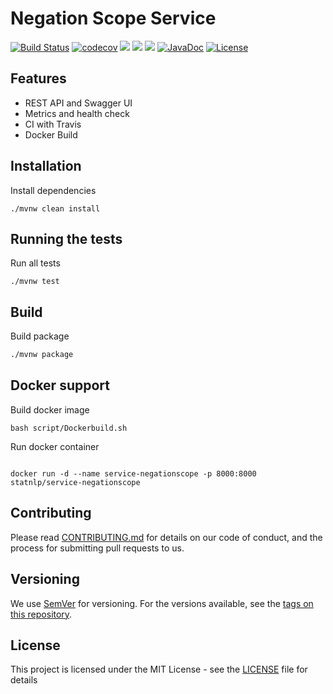 # Negation Scope Service
[![Build Status](https://travis-ci.org/sutd-statnlp/service-negationscope.svg?branch=master)](https://travis-ci.org/sutd-statnlp/service-negationscope)
[![codecov](https://codecov.io/gh/sutd-statnlp/service-negationscope/branch/master/graph/badge.svg)](https://codecov.io/gh/sutd-statnlp/service-negationscope)
[![](https://sonarcloud.io/api/project_badges/measure?project=org.statnlp.services%3Aservice-negationscope&metric=alert_status)](https://sonarcloud.io/dashboard?id=org.statnlp.services%3Aservice-negationscope)
[![](https://sonarcloud.io/api/project_badges/measure?project=org.statnlp.services%3Aservice-negationscope&metric=sqale_rating)](https://sonarcloud.io/dashboard?id=org.statnlp.services%3Aservice-negationscope)
[![](https://images.microbadger.com/badges/image/sutd-statnlp/service-negationscope.svg)](https://microbadger.com/images/sutd-statnlp/service-negationscope)
[![JavaDoc](https://img.shields.io/badge/javadoc-API-blue.svg)](https://service-negationscope.statnlp.org/apidocs/)
[![License](https://img.shields.io/badge/license-MIT-blue.svg)](https://github.com/sutd-statnlp/service-negationscope/blob/master/LICENSE)
## Features
- REST API and Swagger UI
- Metrics and health check
- CI with Travis
- Docker Build

## Installation
Install dependencies

```
./mvnw clean install

```

## Running the tests

Run all tests

```
./mvnw test
```

## Build

Build package
``` bash
./mvnw package
```

## Docker support 

Build docker image

```
bash script/Dockerbuild.sh
```

Run docker container

```

docker run -d --name service-negationscope -p 8000:8000 statnlp/service-negationscope
```
## Contributing

Please read [CONTRIBUTING.md](CONTRIBUTING.md) for details on our code of conduct, and the process for submitting pull requests to us.

## Versioning

We use [SemVer](http://semver.org/) for versioning. For the versions available, see the [tags on this repository](https://github.com/sutd-statnlp/service-negationscope/tags). 

## License

This project is licensed under the MIT License - see the [LICENSE](LICENSE) file for details

